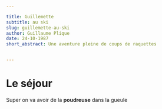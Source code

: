 ```yaml
---

title: Guillemette
subtitle: au ski
slug: guillemette-au-ski
author: Guillaume Plique
date: 24-10-1987
short_abstract: Une aventure pleine de coups de raquettes


---
```

# Le séjour
Super on va avoir de la **poudreuse** dans la gueule
